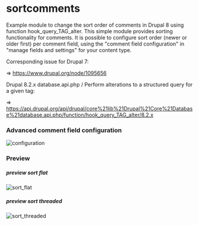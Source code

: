 # sortcomments
Example module to change the sort order of comments in Drupal 8 using function hook_query_TAG_alter. This simple module provides sorting functionality for comments. It is possible to configure sort order (newer or older first) per comment field, using the "comment field configuration" in "manage fields and settings" for your content type.

Corresponding issue for Drupal 7:

=> https://www.drupal.org/node/1095656

Drupal 8.2.x database.api.php / Perform alterations to a structured query for a given tag:

=> https://api.drupal.org/api/drupal/core%21lib%21Drupal%21Core%21Database%21database.api.php/function/hook_query_TAG_alter/8.2.x

### Advanced comment field configuration

![configuration](https://cloud.githubusercontent.com/assets/4519686/20665226/0a26cc4c-b55f-11e6-91ed-bfda8f208194.png)

### Preview

##### preview sort flat

![sort_flat](https://cloud.githubusercontent.com/assets/4519686/20665220/04708428-b55f-11e6-8360-9a27e10fce12.jpg)

##### preview sort threaded

![sort_threaded](https://cloud.githubusercontent.com/assets/4519686/20665224/07543dba-b55f-11e6-92b4-1387c1c45708.jpg)

